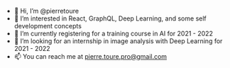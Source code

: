 - 👋 Hi, I’m @pierretoure
- 👀 I’m interested in React, GraphQL, Deep Learning, and some self development concepts
- 🌱 I’m currently registering for a training course in AI for 2021 - 2022
- 👷 I’m looking for an internship in image analysis with Deep Learning for 2021 - 2022
- 📫 You can reach me at pierre.toure.pro@gmail.com
